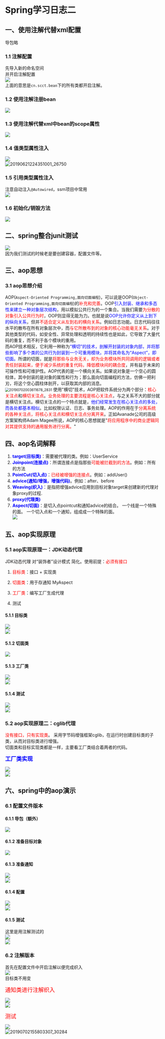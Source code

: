 # Spring学习日志二  
## 一、使用注解代替xml配置  
导包略  
### 1.1 注解配置  
先导入新的命名空间  
并开启注解配置  
![](2.Spring%E5%AD%A6%E4%B9%A0%E6%97%A5%E5%BF%97%E4%BA%8C.assets/20190619232652209_11470.png )  
上面的意思是`cn.scct.bean`下的所有类都开启注解。  

### 1.2 使用注解注册bean  
![](2.Spring%E5%AD%A6%E4%B9%A0%E6%97%A5%E5%BF%97%E4%BA%8C.assets/20190621223418158_2052.png )  
### 1.3 使用注解代替xml中bean的scope属性  
![](2.Spring%E5%AD%A6%E4%B9%A0%E6%97%A5%E5%BF%97%E4%BA%8C.assets/20190621223803302_3361.png )  
### 1.4 值类型属性注入  
![](2.Spring%E5%AD%A6%E4%B9%A0%E6%97%A5%E5%BF%97%E4%BA%8C.assets/20190621224050130_18289.png)  
![20190621224351001_26750](2.Spring%E5%AD%A6%E4%B9%A0%E6%97%A5%E5%BF%97%E4%BA%8C.assets/20190621224351001_26750.png) 

### 1.5 引用类型属性注入  
注意自动注入`@Autowired`，ssm项目中常用  
![](2.Spring%E5%AD%A6%E4%B9%A0%E6%97%A5%E5%BF%97%E4%BA%8C.assets/20190623004157319_8888.png )  

### 1.6 初始化/销毁方法  
![](2.Spring%E5%AD%A6%E4%B9%A0%E6%97%A5%E5%BF%97%E4%BA%8C.assets/20190623004418033_25866.png )  
## 二、spring整合junit测试  
![](2.Spring%E5%AD%A6%E4%B9%A0%E6%97%A5%E5%BF%97%E4%BA%8C.assets/20190623005056137_25626.png )  
因为我们测试的时候老是要创建容器，配置文件等。  

## 三、aop思想  
### 3.1 aop思想介绍  
AOP(`Aspect-Oriented Programming,面向切面编程`)，可以说是OOP(`Object-Oriented Programming,面向切面编程`)的<font color=red>补充和完善</font>。OOP<font color=blue>引入封装、继承和多态性来建立一种对象层次结构</font>，用以模拟公共行为的一个集合。当我们需要<font color=red>为分散的对象引入公共行为时</font>，OOP则显得无能为力。也就是说<font color=blue>OOP允许你定义从上到下的纵向关系</font>，但并<font color=red>不适合定义从左到右的横向关系</font>。例如日志功能。日志代码往往水平的散布在所有对象层次中，而<font color=red>与它所散布到的对象的核心功能毫无关系</font>。对于其他类型的代码，如安全性、异常处理和透明的持续性也是如此，它导致了大量代码的重复，而不利于各个模块的重用。  
而AOP技术相反，它利用一种称为<font color=blue>“横切”的技术，剖解开封装的对象内部，并将那些影响了多个类的公共行为封装到一个可重用模块，并将其命名为“Aspect”，即切面。</font>所谓的切面，就是<font color=red>将那些与业务无关，却为业务模块所共同调用的逻辑或者责任封装起来，便于减少系统的重复代码，降低模块间的耦合度</font>，并有益于未来的可操作性和可维护性。AOP代表的是一个横向关系。如果说对象是一个空心的圆柱体，其中封装的是对象的属性和行为；那么面向切面编程的方法，仿佛一把利刃，将这个空心圆柱体剖开，以获取其内部的消息。  
<img src="2.Spring%E5%AD%A6%E4%B9%A0%E6%97%A5%E5%BF%97%E4%BA%8C.assets/20190702003611678_2831.png" alt="20190702003611678_2831" style="zoom:80%;" /> 
使用"横切"技术，AOP把软件系统分为两个部分：<font color=red>核心关注点</font>和<font color=red>横切关注点</font>。<font color=red>业务处理的主要流程是核心关注点</font>，与之关系不大的部分就是横切关注点。横切关注点的一个特点就是，<font color=blue>他们经常发生在核心关注点的多处，而各处都基本相似</font>。比如权限认证、日志、事务处理。AOP的作用在于<font color=red>分离系统的各种关注点，将核心关注点和横切关注点分离开来</font>。正如Avanade公司的高级方案架构师Adam Magee所说，AOP的核心思想就是"<font color=red>将应用程序中的商业逻辑同对其提供支持的通用服务进行分离。</font>"  

## 四、aop名词解释  
1.  <font color=blue>**target(目标类)**</font>：需要被代理的类。例如：UserService
2.  <font color=blue>**Joinpoint(连接点)**</font>：所谓连接点是指那些<font color=red>可能被拦截到的方法</font>。例如：所有的方法
3.  <font color=blue>**PointCut(切入点)**</font>：<font color=red>已经被增强的连接点</font>。例如：addUser()
4.  <font color=blue>**advice(通知/增强，增强代码)**</font>。例如：after、before
5.  <font color=blue>**Weaving(织入)**</font>：是指把增强advice应用到目标对象target来创建新的代理对象proxy的过程.
6.  <font color=blue>**proxy(代理类)**</font>
7.  <font color=blue>**Aspect(切面)**</font>：是切入点pointcut和通知advice的结合。
一个线是一个特殊的面。
一个切入点和一个通知，组成成一个特殊的面。  
![](2.Spring%E5%AD%A6%E4%B9%A0%E6%97%A5%E5%BF%97%E4%BA%8C.assets/20190702141855463_28216.png )  
## 五、aop实现原理  
### 5.1 aop实现原理一：JDK动态代理  
JDK动态代理 对“装饰者”设计模式 简化。使用前提：<font color=red>必须有接口</font>  
1. <font color=red>目标类</font>：接口 + 实现类  
  
2. <font color=red>切面类</font>：用于存通知 MyAspect  
  
3. <font color=red>工厂类</font>：编写工厂生成代理  
  
4. 测试  
#### 5.1.1 目标类  
![](2.Spring%E5%AD%A6%E4%B9%A0%E6%97%A5%E5%BF%97%E4%BA%8C.assets/20190702142725550_26776.png)  
![](2.Spring%E5%AD%A6%E4%B9%A0%E6%97%A5%E5%BF%97%E4%BA%8C.assets/20190702142751309_1854.png )  

#### 5.1.2 切面类  
![](2.Spring%E5%AD%A6%E4%B9%A0%E6%97%A5%E5%BF%97%E4%BA%8C.assets/20190702143640750_32045.png)  
#### 5.1.3 工厂类  
![](2.Spring%E5%AD%A6%E4%B9%A0%E6%97%A5%E5%BF%97%E4%BA%8C.assets/20190702144023911_29741.png )  
![](2.Spring%E5%AD%A6%E4%B9%A0%E6%97%A5%E5%BF%97%E4%BA%8C.assets/20190702144111716_22901.png )  

#### 5.1.4 测试  
![](2.Spring%E5%AD%A6%E4%B9%A0%E6%97%A5%E5%BF%97%E4%BA%8C.assets/20190702144332356_3255.png )  
![](2.Spring%E5%AD%A6%E4%B9%A0%E6%97%A5%E5%BF%97%E4%BA%8C.assets/20190702144354691_17365.png )  

### 5.2 aop实现原理二：cglib代理  
<font color=red>没有接口，只有实现类</font>。
采用字节码增强框架cglib，在运行时创建目标类的子类，从而对目标类进行增强。  
切面类和目标实现类都是一样，主要看工厂类结合着两者的代码。  

<font color=blue size=4>**工厂类实现**</font>  

![](2.Spring%E5%AD%A6%E4%B9%A0%E6%97%A5%E5%BF%97%E4%BA%8C.assets/20190702145426650_32057.png )  
![](2.Spring%E5%AD%A6%E4%B9%A0%E6%97%A5%E5%BF%97%E4%BA%8C.assets/20190702145506592_128.png )  

## 六、spring中的aop演示  
### 6.1 配置文件版本
#### 6.1.1 导包（额外）  
![](2.Spring%E5%AD%A6%E4%B9%A0%E6%97%A5%E5%BF%97%E4%BA%8C.assets/20190702150205042_17732.png )  
#### 6.1.2 准备目标对象  
![](2.Spring%E5%AD%A6%E4%B9%A0%E6%97%A5%E5%BF%97%E4%BA%8C.assets/20190702150450060_13406.png )  
#### 6.1.3 准备通知  
![](2.Spring%E5%AD%A6%E4%B9%A0%E6%97%A5%E5%BF%97%E4%BA%8C.assets/20190702150637007_29517.png )  
![](2.Spring%E5%AD%A6%E4%B9%A0%E6%97%A5%E5%BF%97%E4%BA%8C.assets/20190702150711983_1147.png )  

#### 6.1.4 配置  
![](2.Spring%E5%AD%A6%E4%B9%A0%E6%97%A5%E5%BF%97%E4%BA%8C.assets/20190702151041818_20212.png )  
![](2.Spring%E5%AD%A6%E4%B9%A0%E6%97%A5%E5%BF%97%E4%BA%8C.assets/20190702152027754_28302.png )  

#### 6.1.5 测试  
这里是用注解测试的  
![](2.Spring%E5%AD%A6%E4%B9%A0%E6%97%A5%E5%BF%97%E4%BA%8C.assets/20190702152249539_28288.png )  
![](_v_images/20190702152345897_22984.png)  

### 6.2 注解版本  
首先在配置文件中开启注解以便完成织入  
![](2.Spring%E5%AD%A6%E4%B9%A0%E6%97%A5%E5%BF%97%E4%BA%8C.assets/20190702153701193_28106.png )  
目标类不用变   

<font color=red size=4>通知类进行注解织入</font>  

![](2.Spring%E5%AD%A6%E4%B9%A0%E6%97%A5%E5%BF%97%E4%BA%8C.assets/20190702154401152_10913.png )  
![](2.Spring%E5%AD%A6%E4%B9%A0%E6%97%A5%E5%BF%97%E4%BA%8C.assets/20190702154425330_23095.png )  

<font color=red size=4>测试</font>  

![](2.Spring%E5%AD%A6%E4%B9%A0%E6%97%A5%E5%BF%97%E4%BA%8C.assets/20190702154551756_24870.png )  
![20190702155803307_30284](2.Spring%E5%AD%A6%E4%B9%A0%E6%97%A5%E5%BF%97%E4%BA%8C.assets/20190702155803307_30284.png)